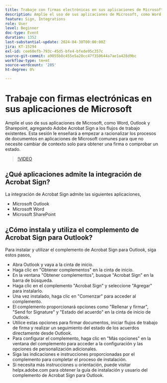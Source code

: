 ```yaml
---
title: Trabaje con firmas electrónicas en sus aplicaciones de Microsoft
description: Amplíe el uso de sus aplicaciones de Microsoft, como Word, Outlook y Sharepoint, agregando Adobe Acrobat Sign a los flujos de trabajo existentes.
feature: Sign, Integrations
role: User
level: Beginner
doc-type: Event
duration: 1352
last-substantial-update: 2024-04-30T00:00:00Z
jira: KT-15294
exl-id: cee60efb-793c-45d5-bfe4-bfede95c357c
source-git-commit: a9055b8c455e5a28cc47f350644a7ae1a428d9bc
workflow-type: tm+mt
source-wordcount: '285'
ht-degree: 0%

---
```


# Trabaje con firmas electrónicas en sus aplicaciones de Microsoft

Amplíe el uso de sus aplicaciones de Microsoft, como Word, Outlook y Sharepoint, agregando Adobe Acrobat Sign a los flujos de trabajo existentes. Esta sesión le enseñará a empezar a racionalizar los procesos de documentos en aplicaciones de Microsoft comunes para que no necesite cambiar de contexto solo para obtener una firma o comprobar un estado.

>[!VIDEO](https://video.tv.adobe.com/v/3455053/?learn=on&captions=spa)

## ¿Qué aplicaciones admite la integración de Acrobat Sign?

La integración de Acrobat Sign admite las siguientes aplicaciones,

* Microsoft Outlook
* Microsoft Word
* Microsoft SharePoint

## ¿Cómo instala y utiliza el complemento de Acrobat Sign para Outlook?

Para instalar y utilizar el complemento de Acrobat Sign para Outlook, siga estos pasos,

* Abra Outlook y vaya a la cinta de inicio.
* Haga clic en &quot;Obtener complementos&quot; en la cinta de inicio.
* En la ventana &quot;Obtener complementos&quot;, busque &quot;Acrobat Sign&quot; en la barra de búsqueda.
* Haga clic en el complemento &quot;Acrobat Sign&quot; y seleccione &quot;Agregar&quot; para instalarlo.
* Una vez instalado, haga clic en &quot;Comenzar&quot; para acceder al complemento.
* El complemento proporcionará opciones como &quot;Rellenar y firmar&quot;, &quot;Send for Signature&quot; y &quot;Estado del acuerdo&quot; en la cinta de inicio de Outlook.
* Utilice estas opciones para firmar documentos, iniciar flujos de trabajo de firma y realizar un seguimiento del estado de los acuerdos directamente desde Outlook.
* Para configurar el complemento, haga clic en &quot;Más opciones&quot; en la ventana del complemento para acceder a la configuración y las opciones de personalización adicionales.
* Siga las indicaciones e instrucciones proporcionadas por el complemento para completar el proceso de instalación.
* Si necesita más instrucciones u orientación, puede visitar helpx.adobe.com para obtener la guía de instalación y usuario del complemento de Acrobat Sign para Outlook.
